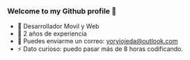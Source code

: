 ### Welcome to my Github profile 👋

- 🌱 Desarrollador Movil y Web
- 👯 2 años de experiencia
- 💬 Puedes enviarme un correo: yoryiojeda@outlook.com
- ⚡ Dato curioso: puedo pasar más de 8 horas codificando.

<!--
**yoryi/yoryi** is a ✨ _special_ ✨ repository because its `README.md` (this file) appears on your GitHub profile.

Here are some ideas to get you started:

- 🔭 I’m currently working on ...
- 🌱 I’m currently learning ...
- 👯 I’m looking to collaborate on ...
- 🤔 I’m looking for help with ...
- 💬 Ask me about ...
- 📫 How to reach me: ...
- 😄 Pronouns: ...
- ⚡ Fun fact: ...
-->
